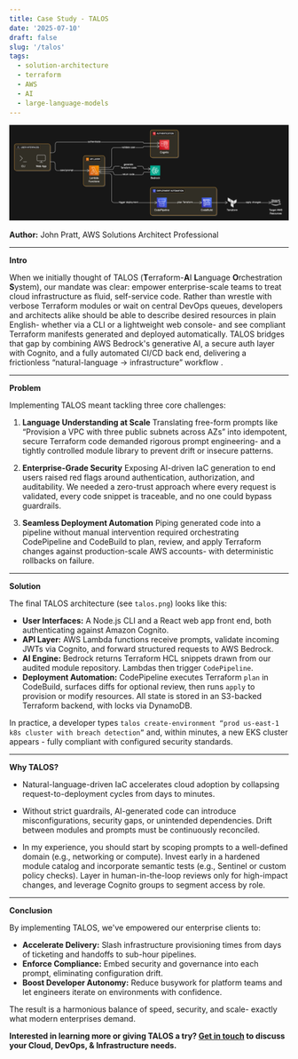 ```yaml
---
title: Case Study - TALOS
date: '2025-07-10'
draft: false
slug: '/talos'
tags:
  - solution-architecture
  - terraform
  - AWS
  - AI
  - large-language-models
---
```


![TALOS](./talos.png)

**Author:** John Pratt, AWS Solutions Architect Professional

---

**Intro**

When we initially thought of TALOS (**T**erraform-**A**I **L**anguage **O**rchestration **S**ystem), our mandate was clear: empower enterprise-scale teams to treat cloud infrastructure as fluid, self-service code. Rather than wrestle with verbose Terraform modules or wait on central DevOps queues, developers and architects alike should be able to describe desired resources in plain English- whether via a CLI or a lightweight web console- and see compliant Terraform manifests generated and deployed automatically. TALOS bridges that gap by combining AWS Bedrock's generative AI, a secure auth layer with Cognito, and a fully automated CI/CD back end, delivering a frictionless “natural-language → infrastructure” workflow .

---

**Problem**

Implementing TALOS meant tackling three core challenges:

1. **Language Understanding at Scale**
   Translating free-form prompts like “Provision a VPC with three public subnets across AZs” into idempotent, secure Terraform code demanded rigorous prompt engineering- and a tightly controlled module library to prevent drift or insecure patterns.

2. **Enterprise-Grade Security**
   Exposing AI-driven IaC generation to end users raised red flags around authentication, authorization, and auditability. We needed a zero-trust approach where every request is validated, every code snippet is traceable, and no one could bypass guardrails.

3. **Seamless Deployment Automation**
   Piping generated code into a pipeline without manual intervention required orchestrating CodePipeline and CodeBuild to plan, review, and apply Terraform changes against production-scale AWS accounts- with deterministic rollbacks on failure.

---

**Solution**

The final TALOS architecture (see `talos.png`) looks like this:

* **User Interfaces:** A Node.js CLI and a React web app front end, both authenticating against Amazon Cognito.
* **API Layer:** AWS Lambda functions receive prompts, validate  incoming JWTs via Cognito, and forward structured requests to AWS Bedrock.
* **AI Engine:** Bedrock returns Terraform HCL snippets drawn from our audited module repository. Lambdas then trigger `CodePipeline`.
* **Deployment Automation:** CodePipeline executes Terraform `plan` in CodeBuild, surfaces diffs for optional review, then runs `apply` to provision or modify resources. All state is stored in an S3-backed Terraform backend, with locks via DynamoDB.

In practice, a developer types `talos create-environment “prod us-east-1 k8s cluster with breach detection”` and, within minutes, a new EKS cluster appears - fully compliant with configured security standards.

---

**Why TALOS?**

* Natural-language-driven IaC accelerates cloud adoption by collapsing request-to-deployment cycles from days to minutes.

* Without strict guardrails, AI-generated code can introduce misconfigurations, security gaps, or unintended dependencies. Drift between modules and prompts must be continuously reconciled.

* In my experience, you should start by scoping prompts to a well-defined domain (e.g., networking or compute). Invest early in a hardened module catalog and incorporate semantic tests (e.g., Sentinel or custom policy checks). Layer in human-in-the-loop reviews only for high-impact changes, and leverage Cognito groups to segment access by role.

---

**Conclusion**

By implementing TALOS, we've empowered our enterprise clients to:

* **Accelerate Delivery:** Slash infrastructure provisioning times from days of ticketing and handoffs to sub-hour pipelines.
* **Enforce Compliance:** Embed security and governance into each prompt, eliminating configuration drift.
* **Boost Developer Autonomy:** Reduce busywork for platform teams and let engineers iterate on environments with confidence.

The result is a harmonious balance of speed, security, and scale- exactly what modern enterprises demand.

**Interested in learning more or giving TALOS a try? [Get in touch](https://john-pratt.com/#contact) to discuss your Cloud, DevOps, & Infrastructure needs.**